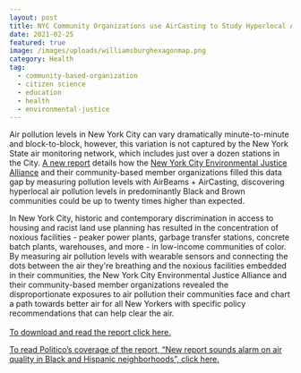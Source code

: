 ```yaml
---
layout: post
title: NYC Community Organizations use AirCasting to Study Hyperlocal Air Quality
date: 2021-02-25
featured: true
image: /images/uploads/williamsburghexagonmap.png
category: Health
tag:
  - community-based-organization
  - citizen science
  - education
  - health
  - environmental-justice
---
```

Air pollution levels in New York City can vary dramatically minute-to-minute and block-to-block, however, this variation is not captured by the New York State air monitoring network, which includes just over a dozen stations in the City. [A new report](https://www.nyc-eja.org/wp-content/uploads/2021/02/CAMP-EJ-2020-Report-Final-021821-2.pdf) details how the [New York City Environmental Justice Alliance](https://www.nyc-eja.org/) and their community-based member organizations filled this data gap by measuring pollution levels with AirBeams + AirCasting, discovering hyperlocal air pollution levels in predominantly Black and Brown communities could be up to twenty times higher than expected. 

In New York City, historic and contemporary discrimination in access to housing and racist land use planning has resulted in the concentration of noxious facilities - peaker power plants, garbage transfer stations, concrete batch plants, warehouses, and more - in low-income communities of color. By measuring air pollution levels with wearable sensors and connecting the dots between the air they're breathing and the noxious facilities embedded in their communities, the New York City Environmental Justice Alliance and their community-based member organizations revealed the disproportionate exposures to air pollution their communities face and chart a path towards better air for all New Yorkers with specific policy recommendations that can help clear the air.\
\
[To download and read the report click here.](https://www.nyc-eja.org/wp-content/uploads/2021/02/CAMP-EJ-2020-Report-Final-021821-2.pdf)

[To read Politico’s coverage of the report, “New report sounds alarm on air quality in Black and Hispanic neighborhoods”, click here.](https://www.politico.com/states/new-york/albany/story/2021/02/22/new-report-sounds-alarm-on-air-quality-in-black-and-hispanic-neighborhoods-1364667)